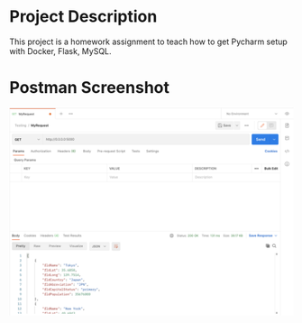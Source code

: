 # Project Description
This project is a homework assignment to teach how to get Pycharm setup with Docker, Flask, MySQL.
# Postman Screenshot
![postman_request_output](screenshots/postman.png)